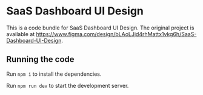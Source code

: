 
  # SaaS Dashboard UI Design

  This is a code bundle for SaaS Dashboard UI Design. The original project is available at https://www.figma.com/design/bLAoLJjd4rhMattx1vkg6h/SaaS-Dashboard-UI-Design.

  ## Running the code

  Run `npm i` to install the dependencies.

  Run `npm run dev` to start the development server.
  